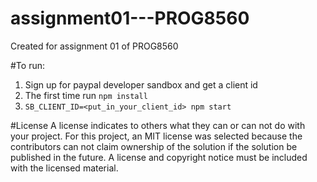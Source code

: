 # assignment01---PROG8560
Created for assignment 01 of PROG8560

#To run:

1. Sign up for paypal developer sandbox and get a client id
2. The first time run `npm install`
3. `SB_CLIENT_ID=<put_in_your_client_id> npm start`

#License
A license indicates to others what they can or can not do with your project. 
For this project, an MIT license was selected because the contributors can not claim ownership of the solution if the solution be published in the future.  A license and copyright notice must be included with the licensed material. 
